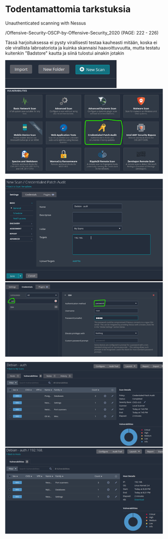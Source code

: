 # Todentamattomia tarkstuksia
Unauthenticated scanning with Nessus

/Offensive-Security-OSCP-by-Offensive-Security_2020 (PAGE: 222 - 226)

Tässä harjoituksessa ei pysty virallisesti testaa kauheasti mitään, koska ei ole virallista labroatoriota ja kuinka skannaisi haavoittuvuutta, mutta testatu kuitenkin "Badstore" kautta ja siinä tulostui ainakin jotakin

![Alt text](image2/scan1.png) <br>
![Alt text](image2/scan2.png) <br>

![Alt text](image2/scan3.png) <br>
![Alt text](image2/scan4.png) <br>

![Alt text](image2/scan5.png) <br>
![Alt text](image2/scan6.png) <br>
